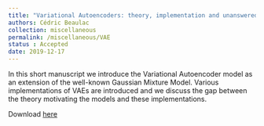 ```yaml
---
title: "Variational Autoencoders: theory, implementation and unanswered questions"
authors: Cédric Beaulac
collection: miscellaneous
permalink: /miscellaneous/VAE
status : Accepted
date: 2019-12-17
---
```


In this short manuscript we introduce the Variational Autoencoder model as an extension of the well-known Gaussian Mixture Model. Various implementations of VAEs are introduced and we discuss the gap between the theory motivating the models and these implementations.

Download [here](http://CedricBeaulac.github.io/files/VAE.pdf)
